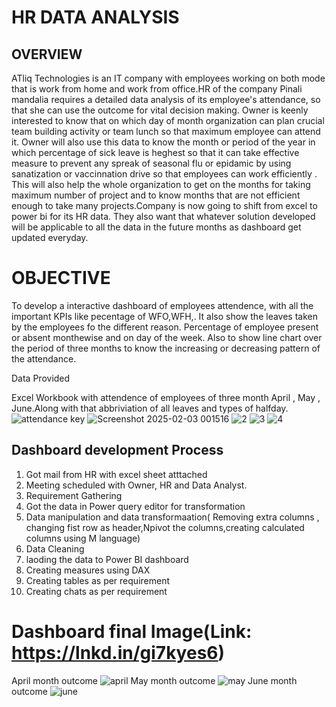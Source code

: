 # HR DATA ANALYSIS

## OVERVIEW

ATliq Technologies is an IT company with employees working on both mode that is work from home and work from office.HR of the company Pinali mandalia requires a detailed data analysis of its employee's attendance, so that she can use the outcome for vital decision making. 
Owner is keenly interested to know that on which day of month organization can plan crucial team building activity or team lunch so that maximum employee can attend it. Owner will also use this data to know the month or period of the year in which percentage of sick leave is heghest so that it can take effective measure to prevent any spreak of seasonal flu or epidamic by using sanatization or vaccinnation drive so that employees can work efficiently . 
This will also help the whole organization to get on the months for taking maximum number of project and to know months that are not efficient enough to take many projects.Company is now going to shift from excel to power bi for its HR data. They also want that whatever solution developed will be applicable to all the data in  the future months as dashboard get updated everyday.

# OBJECTIVE

To develop a interactive dashboard of employees attendence, with all the important KPIs like pecentage of WFO,WFH,. It also show the leaves taken by the employees fo the different reason. Percentage of employee present or absent monthewise and on day of the week. Also to show line chart over the period of three months to know the increasing or decreasing pattern of the attendance.

Data Provided

Excel Workbook with attendence of employees of three month April , May , June.Along with that abbriviation of all leaves and types of halfday.
![attendance key](https://github.com/user-attachments/assets/f04f7a1b-5659-4a56-9017-f25d37ecd5f5)
![Screenshot 2025-02-03 001516](https://github.com/user-attachments/assets/85dca319-eb97-454a-93dc-0bba9ccf479e)
![2](https://github.com/user-attachments/assets/450deef0-1dad-4128-add6-38503a9590db)
![3](https://github.com/user-attachments/assets/14a74a94-9d1d-4b93-9a00-01e7fb37d671)
![4](https://github.com/user-attachments/assets/5080178f-edb0-461f-96f6-e9a4160b174f)





## Dashboard development Process

1. Got mail from HR with excel sheet atttached
2. Meeting scheduled with Owner, HR and Data Analyst.
3. Requirement Gathering
4. Got the data in Power query editor for transformation
5. Data manipulation and data transformaation( Removing extra columns , changing fist row as header,Npivot the columns,creating calculated columns using M language)
6. Data Cleaning
7. laoding the data to Power BI dashboard
8. Creating measures using DAX
9. Creating tables as per requirement
10. Creating chats as per requirement

 # Dashboard final Image(Link: https://lnkd.in/gi7kyes6)
 
 April month outcome
 ![april](https://github.com/user-attachments/assets/ebc318ef-344c-4140-a036-bd79469b709a)
 May month outcome
 ![may](https://github.com/user-attachments/assets/c6a1409f-5ac5-433f-abf8-6e96b765c029)
 June month outcome
 ![june](https://github.com/user-attachments/assets/56944012-c1a6-4af3-b830-5b8492e59a4e)



 
